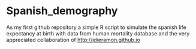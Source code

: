# Spanish_demography

As my first github repository a simple R script to simulate the spanish life expectancy at birth with data from human mortality database and the very appreciated collaboration of http://jdieramon.github.io 
